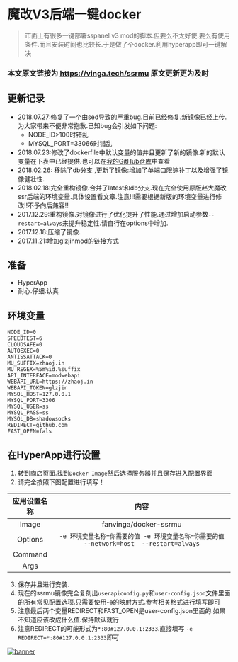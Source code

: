 # 魔改V3后端一键docker


> 市面上有很多一键部署sspanel v3 mod的脚本.但要么不太好使.要么有使用条件.而且安装时间也比较长.于是做了个docker.利用hyperapp即可一键解决

### 本文原文链接为 https://vinga.tech/ssrmu 原文更新更为及时


## 更新记录

- 2018.07.27:修复了一个由sed导致的严重bug.目前已经修复.新镜像已经上传.为大家带来不便非常抱歉.已知bug会引发如下问题:
  * NODE_ID>100时错乱
  * MYSQL_PORT=33066时错乱
- 2018.07.23:修改了dockerfile中默认变量的值并且更新了新的镜像.新的默认变量在下表中已经提供.也可以在[我的GitHub仓库](https://github.com/fanvinga/dockerfiles/blob/master/ssrmu/Dockerfile)中查看
- 2018.02.26: 移除了db分支 ,更新了镜像:增加了单端口限速补丁以及增强了镜像健壮性.
- 2018.02.18:完全重构镜像.合并了latest和db分支.现在完全使用原版赵大魔改ssr后端的环境变量.具体设置看文章.注意!!!需要根据新版的环境变量进行修改!!不予向后兼容!!
- 2017.12.29:重构镜像.对镜像进行了优化提升了性能.通过增加启动参数`--restart=always`来提升稳定性.请自行在options中增加.
- 2017.12.18:压缩了镜像.
- 2017.11.21:增加glzjinmod的链接方式



## 准备

* HyperApp
* 耐心.仔细.认真




## 环境变量

```
NODE_ID=0                     
SPEEDTEST=6                   
CLOUDSAFE=0                   
AUTOEXEC=0                    
ANTISSATTACK=0                
MU_SUFFIX=zhaoj.in            
MU_REGEX=%5m%id.%suffix       
API_INTERFACE=modwebapi       
WEBAPI_URL=https://zhaoj.in   
WEBAPI_TOKEN=glzjin           
MYSQL_HOST=127.0.0.1          
MYSQL_PORT=3306               
MYSQL_USER=ss                 
MYSQL_PASS=ss                 
MYSQL_DB=shadowsocks          
REDIRECT=github.com           
FAST_OPEN=fals
```



## 在HyperApp进行设置

1. 转到商店页面.找到`Docker Image`然后选择服务器并且保存进入配置界面
2. 请完全按照下图配置进行填写！

| 应用设置名称 |                             内容                             |
| :----------: | :----------------------------------------------------------: |
|    Image     |                    fanvinga/docker-ssrmu                     |
|   Options    | `-e 环境变量名称=你需要的值 -e 环境变量名称=你需要的值 --network=host  --restart=always` |
|   Command    |                                                              |
|     Args     |                                                              |

3. 保存并且进行安装.
4. 现在的ssrmu镜像完全复刻出`userapiconfig.py`和`user-config.json`文件里面的所有常见配置选项.只需要使用-e的映射方式.参考相关格式进行填写即可
5. 注意最后两个变量REDIRECT和FAST_OPEN是user-config.json里面的.如果不知道应该改成什么值.保持默认就行
6. 注意REDIRECT的可能形式为`*:80#127.0.0.1:2333`.直接填写 `-e REDIRECT=*:80#127.0.0.1:2333`即可


<a href="https://vinga.tech"><img src="https://d.unlimit.fun/design/banner.png" alt="banner" target="_blank"></a>